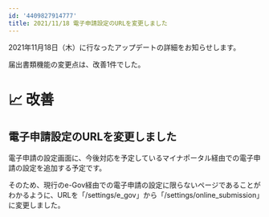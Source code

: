 ```yaml
---
id: '4409827914777'
title: 2021/11/18 電子申請設定のURLを変更しました
---
```

2021年11月18日（木）に行なったアップデートの詳細をお知らせします。

届出書類機能の変更点は、改善1件でした。

# 📈 改善

## 電子申請設定のURLを変更しました

電子申請の設定画面に、今後対応を予定しているマイナポータル経由での電子申請の設定を追加する予定です。

そのため、現行のe-Gov経由での電子申請の設定に限らないページであることがわかるように、URLを「/settings/e\_gov」から「/settings/online\_submission」に変更しました。

